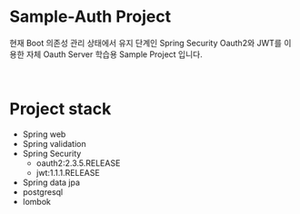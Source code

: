 # Sample-Auth Project
현재 Boot 의존성 관리 상태에서 유지 단계인 Spring Security Oauth2와 JWT를 이용한 자체 Oauth Server 학습용 Sample Project 입니다.

<br/>

# Project stack
- Spring web
- Spring validation
- Spring Security
  - oauth2:2.3.5.RELEASE
  - jwt:1.1.1.RELEASE
- Spring data jpa
- postgresql
- lombok
